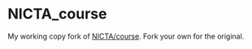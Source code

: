 NICTA_course
============

My working copy fork of [NICTA/course](https://github.com/NICTA/course). Fork your own for the original. 
